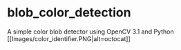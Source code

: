 # blob_color_detection
A simple color blob detector using OpenCV 3.1 and Python 
[[Images/color_identifier.PNG|alt=octocat]]
